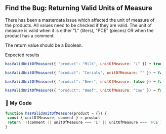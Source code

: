 ## Find the Bug: Returning Valid Units of Measure
There has been a masterdata issue which affected the unit of measure of the products. All values need to be checked if they are valid. The unit of measure is valid when it is either "L" (liters), "PCE" (pieces) OR when the product has a comment.

The return value should be a Boolean.

Expected results
```js
hasValidUnitOfMeasure({ "product": "Milk", unitOfMeasure: "L" }) ➞ true

hasValidUnitOfMeasure({ "product": "Cerials", unitOfMeasure: "" }) ➞ false

hasValidUnitOfMeasure({ "product": "Beer", unitOfMeasure: false }) ➞ false

hasValidUnitOfMeasure({ "product": "Beef", unitOfMeasure: "Cow" }) ➞ false
```
### :fallen_leaf: My Code
```js
function hasValidUnitOfMeasure(product = {}) {
 const { unitOfMeasure, comment } = product
 return !!(comment || unitOfMeasure === 'L' || unitOfMeasure === 'PCE');
}
```
